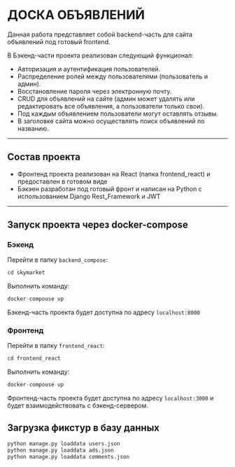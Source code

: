 # ДОСКА ОБЪЯВЛЕНИЙ
Данная работа представляет собой backend-часть для сайта объявлений под готовый frontend.

В Бэкенд-части проекта  реализован следующий функционал:

- Авторизация и аутентификация пользователей.
- Распределение ролей между пользователями (пользователь и админ).
- Восстановление пароля через электронную почту.
- CRUD для объявлений на сайте (админ может удалять или редактировать все объявления, а пользователи только свои).
- Под каждым объявлением пользователи могут оставлять отзывы.
- В заголовке сайта можно осуществлять поиск объявлений по названию.


---
Состав проекта
---
* Фронтенд проекта реализован на React (папка frontend_react) и предоставлен в готовом виде
* Бэкэен разработан под готовый фронт и написан на Python c использованием Django Rest_Framework и JWT
--- 
## Запуск проекта через docker-compose

### Бэкенд

Перейти в папку `backend_compose`:
```python
cd skymarket
```
Выполнить команду:
```python
docker-compouse up
```
Бэкенд-часть проекта будет доступна по адресу `localhost:8000`

### Фронтенд
Перейти в папку `frontend_react`:
```python
cd frontend_react
```
Выполнить команду:
```python
docker-compouse up
```

Фронтенд-часть проекта будет доступна по адресу `localhost:3000` и будет взаимодействовать с бэкенд-сервером.  
 


## Загрузка фикстур в базу данных

```python
python manage.py loaddata users.json
python manage.py loaddata ads.json
python manage.py loaddata comments.json
```
